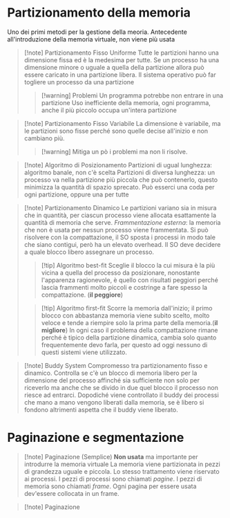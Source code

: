 # Partizionamento della memoria
Uno dei primi metodi per la gestione della meoria. Antecedente all'introduzione della memoria virtuale, non viene più usata
>[!note] Partizionamento Fisso Uniforme
>Tutte le partizioni hanno una dimensione fissa ed è la medesima per tutte.  Se un processo ha una dimensione minore o uguale  a quella della partizione allora può essere caricato in una partizione libera.
>Il sistema operativo può far togliere un processo da una partizione
>>[!warning] Problemi
>>Un programma potrebbe non entrare in una partizione
>>Uso inefficiente della memoria, ogni programma, anche il più piccolo occupa un'intera partizione

>[!note] Partizionamento Fisso Variabile
>La dimensione è variabile, ma le partizioni sono fisse perché sono quelle decise all'inizio e non cambiano più. 
>>[!warning] Mitiga un pò i problemi ma non li risolve.

>[!note] Algoritmo di Posizionamento
>Partizioni di ugual lunghezza: algoritmo banale, non c'è scelta
>Partizioni di diversa lunghezza: un processo va nella partizione più piccola che può contenerlo, questo minimizza la quantità di spazio sprecato. Può esserci una coda per ogni partizione, oppure una per tutte

>[!note] Partizionamento Dinamico
>Le partizioni variano sia in misura che in quantità, per ciascun processo viene allocata esattamente la quantità di memoria che serve. *Frammentazione esterna*: la memoria che non è usata per nessun processo viene frammentata. Si può risolvere con la compattazione, il SO sposta i processi in modo tale che siano contigui, però ha un elevato overhead.
>Il SO deve decidere a quale blocco libero assegnare un processo.
>>[!tip] Algoritmo best-fit
>>Sceglie il blocco la cui misura è la più vicina a quella del processo da posizionare, nonostante l'apparenza ragionevole, è quello con risultati peggiori perché lascia frammenti molto piccoli e costringe a fare spesso la compattazione. (**il peggiore**)
>
>>[!tip] Algoritmo first-fit
>>Scorre la memoria dall'inizio; il primo blocco con abbastanza memoria viene subito scelto, molto veloce e tende a riempire solo la prima parte della memoria.(**il migliore**)
>In ogni caso il problema della compattazione rimane perché è tipico della partizione dinamica, cambia solo quanto frequentemente devo farla, per questo ad oggi nessuno di questi sistemi viene utilizzato.

>[!note] Buddy System
>Compromesso tra partizionamento fisso e dinamico. Controlla se c'è un blocco di memoria libero per la dimensione del processo affinché sia sufficiente non solo per riceverlo ma anche che se divido in due quel blocco il processo non riesce ad entrarci. Dopodiché viene controllato il buddy dei processi che mano a mano vengono liberati dalla memoria, se è libero si fondono altrimenti aspetta che il buddy viene liberato.

# Paginazione e segmentazione
>[!note] Paginazione (Semplice)
>**Non usata** ma importante per introdurre la memoria virtuale
>La memoria viene partizionata in pezzi di grandezza uguale e piccola. Lo stesso trattamento viene riservato ai processi. I pezzi di processi sono chiamati *pagine*. I pezzi di memoria sono chiamati *frame*. Ogni pagina per essere usata dev'essere collocata in un frame.

>[!note] Paginazione
>